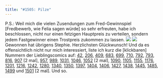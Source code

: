 ```yaml
---
title: "#1505: Pilze"
---
```


P.S.: 
Weil mich die vielen Zusendungen zum Fred-Gewinnspiel [Fredbewerb, wie Felia sagen würde] so sehr erfreuten, habe ich beschlossen, nicht nur einen fetzigen Hauptpreis zu verteilen, sondern jedem Fastgewinner einen Trostpreis zukommen zu lassen. 
<img src="http://www.fonflatter.de/bilder/trost_0.png">
<img src="http://www.fonflatter.de/bilder/trost.png">
Gewonnen hat übrigens Stephie. Herzlichsten Glückwunsch!
Und da es offensichtlich nicht nur mich interessiert, liste ich kurz die [klickbaren] Nummern der Lieblingscomics auf:
<a href="http://www.fonflatter.de/2005/10/31/42-ah">42</a>, <a href="http://www.fonflatter.de/2006/04/13/206-to-do">206</a>, <a href="http://www.fonflatter.de/2006/11/02/409-im-regen">409</a>, <a href="http://www.fonflatter.de/2007/06/19/638-nie">683</a>, <a href="http://www.fonflatter.de/2007/08/19/699-zitrone">699</a>, <a href="http://www.fonflatter.de/2007/08/30/710-angeblich-ii">710</a>, <a href="http://www.fonflatter.de/2007/11/20/792-beruf">792</a>, <a href="http://www.fonflatter.de/2007/11/21/793-lehrer">793</a>, <a href="http://www.fonflatter.de/2007/12/14/816-weisheit">816</a>, <a href="http://www.fonflatter.de/2008/03/14/907-kreis">907</a> [2 mal], <a href="http://www.fonflatter.de/2008/05/03/957-etwas">957</a>, <a href="http://www.fonflatter.de/2008/06/04/989-im-stich">989</a>, <a href="http://www.fonflatter.de/2008/07/16/1031-schraubenzieher">1031</a>,  <a href="http://www.fonflatter.de/2008/07/31/1046-kirschkuchen">1046</a>, <a href="http://www.fonflatter.de/2008/08/06/1052-ein-laecheln">1052</a> [2 mal], <a href="http://www.fonflatter.de/2008/09/13/1090-aelter">1090</a>, <a href="http://www.fonflatter.de/2008/09/28/1105-kleidung">1105</a>, <a href="http://www.fonflatter.de/2008/11/17/1155-speck">1155</a>, <a href="http://www.fonflatter.de/2008/12/08/1176-fuer-diejenigen">1176</a>, <a href="http://www.fonflatter.de/2009/01/02/1201-gute-vorsaetze">1201</a>, <a href="http://www.fonflatter.de/2009/01/17/1216-boxsack">1216</a>, <a href="http://www.fonflatter.de/2009/02/12/1242-absolut-alles">1242</a>, <a href="http://www.fonflatter.de/2009/03/22/1280-laune">1280</a>, <a href="http://www.fonflatter.de/2009/05/21/1340-soeben">1340</a>, <a href="http://www.fonflatter.de/2009/05/31/1350-wenn-es-regnet">1350</a>, <a href="http://www.fonflatter.de/2009/07/17/1397-erdachse">1397</a>, <a href="http://www.fonflatter.de/2009/07/24/1404-main-tahgebuch">1404</a>, <a href="http://www.fonflatter.de/2009/07/26/1406-sehr-schnell">1406</a>, <a href="http://www.fonflatter.de/2009/08/16/1427-oooooooh">1427</a>, <a href="http://www.fonflatter.de/2009/08/27/1438-der-mond">1438</a>, <a href="http://www.fonflatter.de/2009/09/03/1445-fuer-heute">1445</a>, <a href="http://www.fonflatter.de/2009/10/13/1485-abwerfen">1485</a>, <a href="http://www.fonflatter.de/2009/10/27/1499-kunst">1499</a> und <a href="http://www.fonflatter.de/2009/10/29/1501-keineswegs">1501</a> [2 mal].
Und so.

